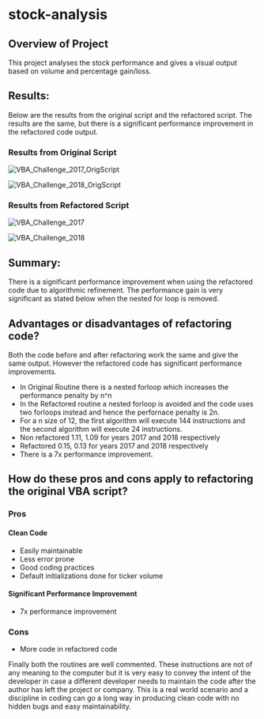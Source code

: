 # stock-analysis

## Overview of Project

This project analyses the stock performance and gives a visual output based on volume and percentage gain/loss.


## Results: 

Below are the results from the original script and the refactored script.
The results are the same, but there is a significant performance improvement in the refactored code output.

### Results from Original Script

![VBA_Challenge_2017_OrigScript](https://user-images.githubusercontent.com/103329721/165004427-5884a232-f75c-42cf-bc11-b59e4c0d40ed.png)

![VBA_Challenge_2018_OrigScript](https://user-images.githubusercontent.com/103329721/165005081-5646374a-084f-47be-8fe0-d58d29a0776c.png)

### Results from Refactored Script

![VBA_Challenge_2017](https://user-images.githubusercontent.com/103329721/165004810-3e048ba8-363e-41ec-bb87-e7a1b25f7b9d.png)

![VBA_Challenge_2018](https://user-images.githubusercontent.com/103329721/165005099-615130e8-b0bb-400a-81ea-474685bc45f2.png)

## Summary:

There is a significant performance improvement when using the refactored code due to algorithmic refinement. The performance gain is very significant as stated below when the nested for loop is removed. 

## Advantages or disadvantages of refactoring code?

Both the code before and after refactoring work the same and give the same output. However the refactored code has significant performance improvements.

* In Original Routine there is a nested forloop which increases the performance penalty by n^n
* In the Refactored routine a nested forloop is avoided and the code uses two forloops instead and hence the perfornace penalty is 2n.
* For a n size of 12, the first algorithm will execute 144 instructions and the second algorithm will execute 24 instructions. 
* Non refactored   1.11, 1.09 for years 2017 and 2018 respectively
* Refactored  0.15, 0.13 for years 2017 and 2018 respectively
* There is a 7x performance improvement.


## How do these pros and cons apply to refactoring the original VBA script?

### Pros
#### Clean Code
* Easily maintainable
* Less error prone
* Good coding practices
* Default initializations done for ticker volume

#### Significant Performance Improvement
* 7x performance improvement

### Cons
* More code in refactored code


Finally both the routines are well commented. These instructions are not of any meaning to the computer but it is very easy to convey the intent of the developer in case a different developer needs to maintain the code after the author has left the project or company. This is a real world scenario and a discipline in coding can go a long way in producing clean code with no hidden bugs and easy maintainability. 
